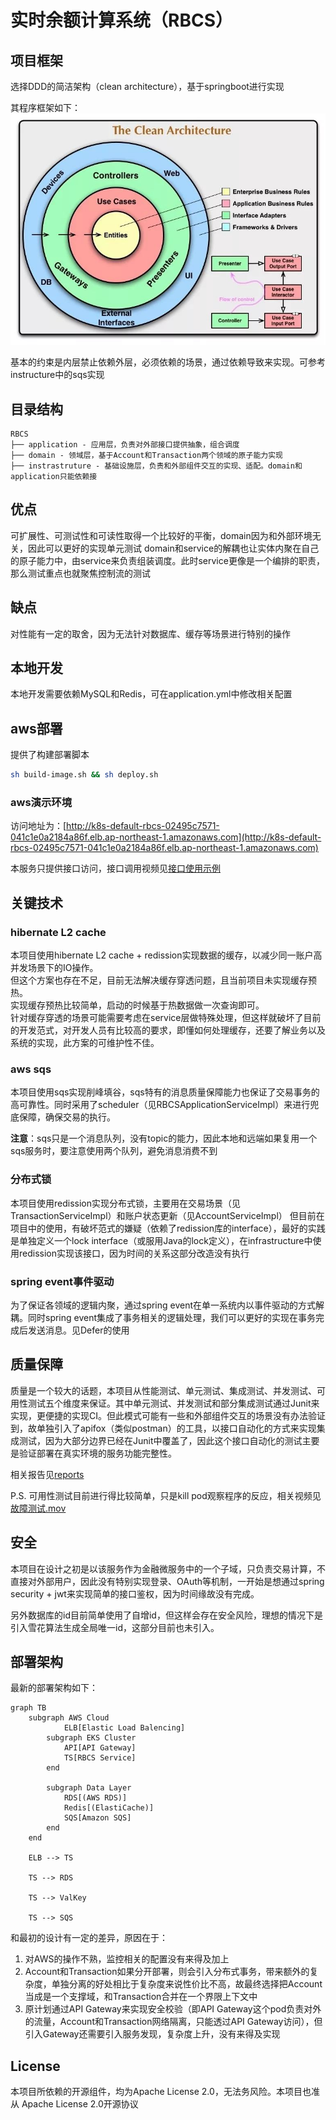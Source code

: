 # 实时余额计算系统（RBCS）

## 项目框架

选择DDD的简洁架构（clean architecture），基于springboot进行实现

其程序框架如下： 
![clean architecture](./doc/img/clean_architecture.png)

基本的约束是内层禁止依赖外层，必须依赖的场景，通过依赖导致来实现。可参考instructure中的sqs实现

## 目录结构

```
RBCS
├── application - 应用层，负责对外部接口提供抽象，组合调度
├── domain - 领域层，基于Account和Transaction两个领域的原子能力实现
├── instrastruture - 基础设施层，负责和外部组件交互的实现、适配。domain和application只能依赖接
```

## 优点
可扩展性、可测试性和可读性取得一个比较好的平衡，domain因为和外部环境无关，因此可以更好的实现单元测试
domain和service的解耦也让实体内聚在自己的原子能力中，由service来负责组装调度。此时service更像是一个编排的职责，那么测试重点也就聚焦控制流的测试

## 缺点
对性能有一定的取舍，因为无法针对数据库、缓存等场景进行特别的操作


## 本地开发

本地开发需要依赖MySQL和Redis，可在application.yml中修改相关配置

## aws部署

提供了构建部署脚本

```sh
sh build-image.sh && sh deploy.sh

```

### aws演示环境
访问地址为：[http://k8s-default-rbcs-02495c7571-041c1e0a2184a86f.elb.ap-northeast-1.amazonaws.com](http://k8s-default-rbcs-02495c7571-041c1e0a2184a86f.elb.ap-northeast-1.amazonaws.com)

本服务只提供接口访问，接口调用视频见[接口使用示例](./doc/video/接口使用示例.mov)

## 关键技术

### hibernate L2 cache
本项目使用hibernate L2 cache + redission实现数据的缓存，以减少同一账户高并发场景下的IO操作。  
但这个方案也存在不足，目前无法解决缓存穿透问题，且当前项目未实现缓存预热。  
实现缓存预热比较简单，启动的时候基于热数据做一次查询即可。  
针对缓存穿透的场景可能需要考虑在service层做特殊处理，但这样就破坏了目前的开发范式，对开发人员有比较高的要求，即懂如何处理缓存，还要了解业务以及系统的实现，此方案的可维护性不佳。  

### aws sqs
本项目使用sqs实现削峰填谷，sqs特有的消息质量保障能力也保证了交易事务的高可靠性。同时采用了scheduler（见RBCSApplicationServiceImpl）来进行兜底保障，确保交易的执行。

**注意**：sqs只是一个消息队列，没有topic的能力，因此本地和远端如果复用一个sqs服务时，要注意使用两个队列，避免消息消费不到

### 分布式锁
本项目使用redission实现分布式锁，主要用在交易场景（见TransactionServiceImpl）和账户状态更新（见AccountServiceImpl）
但目前在项目中的使用，有破坏范式的嫌疑（依赖了redission库的interface），最好的实践是单独定义一个lock interface（或服用Java的lock定义），在infrastructure中使用redission实现该接口，因为时间的关系这部分改造没有执行

### spring event事件驱动
为了保证各领域的逻辑内聚，通过spring event在单一系统内以事件驱动的方式解耦。同时spring event集成了事务相关的逻辑处理，我们可以更好的实现在事务完成后发送消息。见Defer的使用

## 质量保障

质量是一个较大的话题，本项目从性能测试、单元测试、集成测试、并发测试、可用性测试五个维度来保证。其中单元测试、并发测试和部分集成测试通过Junit来实现，更便捷的实现CI。但此模式可能有一些和外部组件交互的场景没有办法验证到，故单独引入了apifox（类似postman）的工具，以接口自动化的方式来实现集成测试，因为大部分边界已经在Junit中覆盖了，因此这个接口自动化的测试主要是验证部署在真实环境的服务功能完整性。

相关报告见[reports](./reports)

P.S. 可用性测试目前进行得比较简单，只是kill pod观察程序的反应，相关视频见[故障测试.mov](./doc/video/故障测试.mov)

## 安全

本项目在设计之初是以该服务作为金融微服务中的一个子域，只负责交易计算，不直接对外部用户，因此没有特别实现登录、OAuth等机制，一开始是想通过spring security + jwt来实现简单的接口鉴权，因为时间缘故没有完成。

另外数据库的id目前简单使用了自增id，但这样会存在安全风险，理想的情况下是引入雪花算法生成全局唯一id，这部分目前也未引入。

## 部署架构

最新的部署架构如下：
```mermaid
graph TB
    subgraph AWS Cloud
		    ELB[Elastic Load Balencing]
        subgraph EKS Cluster
            API[API Gateway]
            TS[RBCS Service]
        end

        subgraph Data Layer
            RDS[(AWS RDS)]
            Redis[(ElastiCache)]
            SQS[Amazon SQS]
        end
    end
    
    ELB --> TS

    TS --> RDS

    TS --> ValKey

    TS --> SQS
```

和最初的设计有一定的差异，原因在于：
1. 对AWS的操作不熟，监控相关的配置没有来得及加上
2. Account和Transaction如果分开部署，则会引入分布式事务，带来额外的复杂度，单独分离的好处相比于复杂度来说性价比不高，故最终选择把Account当成是一个支撑域，和Transaction合并在一个界限上下文中
3. 原计划通过API Gateway来实现安全校验（即API Gateway这个pod负责对外的流量，Account和Transaction网络隔离，只能透过API Gateway访问），但引入Gateway还需要引入服务发现，复杂度上升，没有来得及实现

## License

本项目所依赖的开源组件，均为Apache License 2.0，无法务风险。本项目也准从 Apache License 2.0开源协议